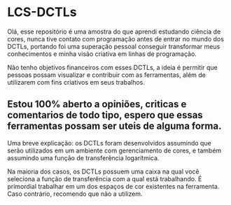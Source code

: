 # LCS-DCTLs

Olá, esse repositório é uma amostra do que aprendi estudando ciência de cores, nunca tive contato com programação antes de entrar no mundo dos DCTLs, portando foi uma superação pessoal conseguir transformar meus conhecimentos e minha visão criativa em linhas de programação.

Não tenho objetivos financeiros com esses DCTLs, a ideia é permitir que pessoas possam visualizar e contribuir com as ferramentas, além de utilizarem com fins criativos em seus trabalhos.

Estou 100% aberto a opiniões, criticas e comentarios de todo tipo, espero que essas ferramentas possam ser uteis de alguma forma.
--------------------------------------------------------------------------------------------------------------------------------

Uma breve explicação: os DCTLs foram desenvolvidos assumindo que serão utilizados em um ambiente com gerenciamento de cores, e também assumindo uma função de transferência logarítmica.

Na maioria dos casos, os DCTLs possuem uma caixa na qual você seleciona a função de transferência com a qual está trabalhando. É primordial trabalhar em um dos espaços de cor existentes na ferramenta. Caso contrário, recomendo que não a utilizem.
